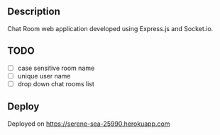 ## Description

Chat Room web application developed using Express.js and Socket.io.

## TODO

- [ ] case sensitive room name
- [ ] unique user name
- [ ] drop down chat rooms list

## Deploy

Deployed on https://serene-sea-25990.herokuapp.com